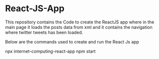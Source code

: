 # React-JS-App

This repository contains the Code to create the ReactJS app where in the main page it loads the posts data from xml and it contains the navigation where twitter tweets has been loaded.

Below are the commands used to create and run the React Js app

npx internet-computing-react-app
npm start
